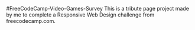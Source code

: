 #FreeCodeCamp-Video-Games-Survey
This is a tribute page project made by me to complete a Responsive Web Design challenge from freecodecamp.com.
